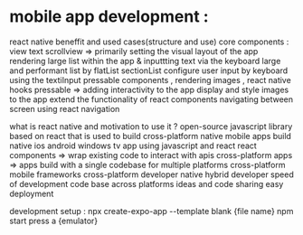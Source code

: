 # mobile app development :
react native beneffit and used cases(structure and use)
core components :  view text scrollview => primarily setting the visual layout of the  app
rendering large list within the app &  inputtting text via the keyboard
large and performant list by  flatList sectionList
configure user input by keyboard using the textiInput
pressable components , rendering images , react native hooks
pressable => adding interactivity to   the app
display and style images to  the app
extend the functionality  of react components
navigating between screen using react navigation

what is react native and motivation to use it ?
open-source javascript library  based on react that is used to build cross-platform native mobile apps
build native ios android windows tv app using javascript and react
react components => wrap existing code  to interact  with apis
cross-platform apps =>  apps build with a single codebase  for multiple platforms
cross-platform mobile frameworks
cross-platform developer
native
hybrid developer
speed of development
code base across platforms
ideas and  code sharing
easy deployment

development setup :
npx create-expo-app --template blank {file name}
npm start
press a {emulator}